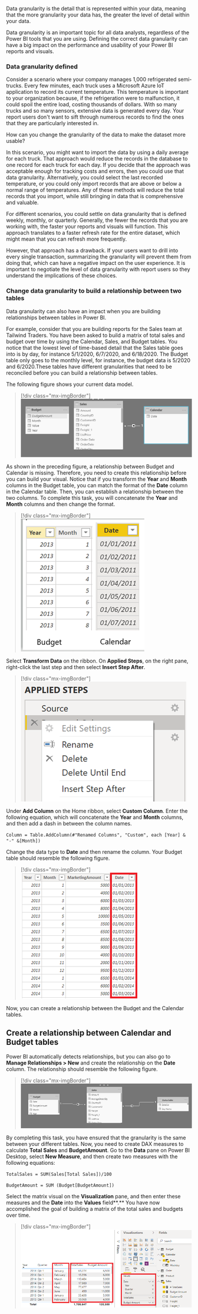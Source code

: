 Data granularity is the detail that is represented within your data, meaning that the more granularity your data has, the greater the level of detail within your data.

Data granularity is an important topic for all data analysts, regardless of the Power BI tools that you are using. Defining the correct data granularity can have a big impact on the performance and usability of your Power BI reports and visuals.

### Data granularity defined

Consider a scenario where your company manages 1,000 refrigerated semi-trucks. Every few minutes, each truck uses a Microsoft Azure IoT application to record its current temperature. This temperature is important to your organization because, if the refrigeration were to malfunction, it could spoil the entire load, costing thousands of dollars. With so many trucks and so many sensors, extensive data is generated every day. Your report users don't want to sift through numerous records to find the ones that they are particularly interested in.

How can you change the granularity of the data to make the dataset more usable?

In this scenario, you might want to import the data by using a daily average for each truck. That approach would reduce the records in the database to one record for each truck for each day. If you decide that the approach was acceptable enough for tracking costs and errors, then you could use that data granularity. Alternatively, you could select the last recorded temperature, or you could only import records that are above or below a normal range of temperatures. Any of these methods will reduce the total records that you import, while still bringing in data that is comprehensive and valuable.

For different scenarios, you could settle on data granularity that is defined weekly, monthly, or quarterly. Generally, the fewer the records that you are working with, the faster your reports and visuals will function. This approach translates to a faster refresh rate for the entire dataset, which might mean that you can refresh more frequently.

However, that approach has a drawback. If your users want to drill into every single transaction, summarizing the granularity will prevent them from doing that, which can have a negative impact on the user experience. It is important to negotiate the level of data granularity with report users so they understand the implications of these choices.

### Change data granularity to build a relationship between two tables

Data granularity can also have an impact when you are building relationships between tables in Power BI.

For example, consider that you are building reports for the Sales team at Tailwind Traders. You have been asked to build a matrix of total sales and budget over time by using the Calendar, Sales, and Budget tables. You notice that the lowest level of time-based detail that the Sales table goes into is by day, for instance 5/1/2020, 6/7/2020, and 6/18/2020. The Budget table only goes to the monthly level, for instance, the budget data is 5/2020 and 6/2020.These tables have different granularities that need to be reconciled before you can build a relationship between tables.

The following figure shows your current data model.

> [!div class="mx-imgBorder"]
> [![Screenshot of data granularity in data model](../media/05-data-granularity-example-01-ss.png)](../media/05-data-granularity-example-01-ss.png#lightbox)

As shown in the preceding figure, a relationship between Budget and Calendar is missing. Therefore, you need to create this relationship before you can build your visual. Notice that if you transform the **Year** and **Month** columns in the Budget table, you can match the format of the **Date** column in the Calendar table. Then, you can establish a relationship between the two columns. To complete this task, you will concatenate the **Year** and **Month** columns and then change the format.

> [!div class="mx-imgBorder"]
> [![Budget and Calendar tables](../media/05-budget-calendar-tables-9-ss.png)](../media/05-budget-calendar-tables-9-ss.png#lightbox)

Select **Transform Data** on the ribbon. On **Applied Steps**, on the right pane, right-click the last step and then select **Insert Step After**.

> [!div class="mx-imgBorder"]
> [![Applied Steps Visual](../media/05-applied-steps-10-ss.png)](../media/05-applied-steps-10-ss.png#lightbox)

Under **Add Column** on the Home ribbon, select **Custom Column**. Enter the following equation, which will concatenate the **Year** and **Month** columns, and then add a dash in between the column names.

```dax 
Column = Table.AddColumn(#"Renamed Columns", "Custom", each [Year] & "-" &[Month])
```

Change the data type to **Date** and then rename the column. Your Budget table should resemble the following figure.

> [!div class="mx-imgBorder"]
> [![Custom column for date](../media/05-custom-column-date-02-ssm.png)](../media/05-custom-column-date-02-ssm.png#lightbox)

Now, you can create a relationship between the Budget and the Calendar tables.

## Create a relationship between Calendar and Budget tables 

Power BI automatically detects relationships, but you can also go to **Manage Relationships > New** and create the relationship on the **Date** column. The relationship should resemble the following figure.

> [!div class="mx-imgBorder"]
> [![Establishing relationships](../media/05-establishing-relationships-03-ssm.png)](../media/05-establishing-relationships-03-ssm.png#lightbox)

By completing this task, you have ensured that the granularity is the same between your different tables. Now, you need to create DAX measures to calculate **Total Sales** and **BudgetAmount**. Go to the **Data** pane on Power BI Desktop, select **New Measure**, and then create two measures with the following equations:

```dax
TotalSales = SUM(Sales[Total Sales])/100
```

```dax 
BudgetAmount = SUM (Budget[BudgetAmount])
```

Select the matrix visual on the **Visualization** pane, and then enter these measures and the **Date** into the **Values** field**.** You have now accomplished the goal of building a matrix of the total sales and budgets over time.

> [!div class="mx-imgBorder"]
> [![Matrix visual being built](../media/05-matrix-visual-being-built-04-ssm.png)](../media/05-matrix-visual-being-built-04-ssm.png#lightbox)
